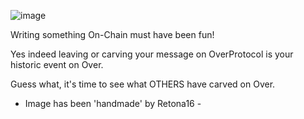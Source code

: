 ![image](https://github.com/user-attachments/assets/8a901f1b-d360-4a8a-9a3e-a6d9cbc01315)

Writing something On-Chain must have been fun! 

Yes indeed leaving or carving your message on OverProtocol is your historic event on Over.

Guess what, it's time to see what OTHERS have carved on Over.

- Image has been 'handmade' by Retona16 -

